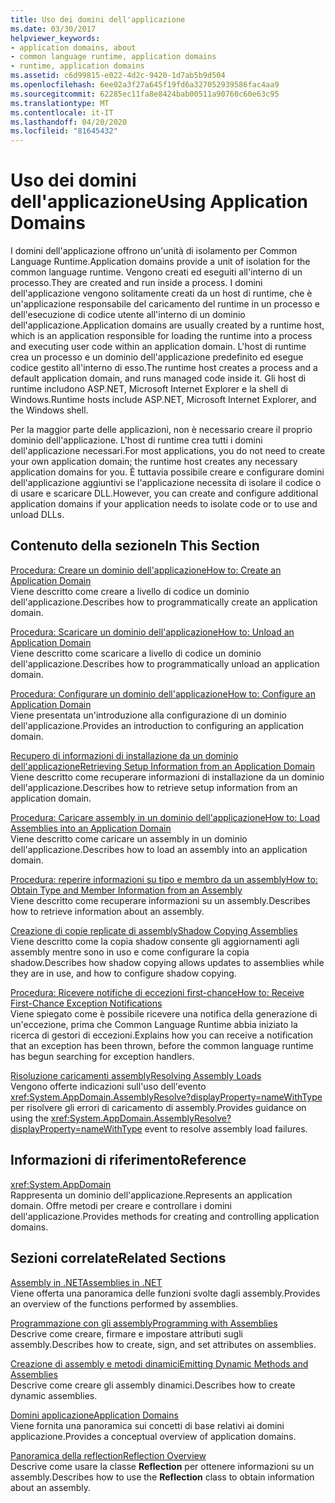 ```yaml
---
title: Uso dei domini dell'applicazione
ms.date: 03/30/2017
helpviewer_keywords:
- application domains, about
- common language runtime, application domains
- runtime, application domains
ms.assetid: c6d99815-e022-4d2c-9420-1d7ab5b9d504
ms.openlocfilehash: 6ee02a3f27a645f19fd6a327052939586fac4aa9
ms.sourcegitcommit: 62285ec11fa8e8424bab00511a90760c60e63c95
ms.translationtype: MT
ms.contentlocale: it-IT
ms.lasthandoff: 04/20/2020
ms.locfileid: "81645432"
---
```

# <a name="using-application-domains"></a><span data-ttu-id="2ca55-102">Uso dei domini dell'applicazione</span><span class="sxs-lookup"><span data-stu-id="2ca55-102">Using Application Domains</span></span>

<span data-ttu-id="2ca55-103">I domini dell'applicazione offrono un'unità di isolamento per Common Language Runtime.</span><span class="sxs-lookup"><span data-stu-id="2ca55-103">Application domains provide a unit of isolation for the common language runtime.</span></span> <span data-ttu-id="2ca55-104">Vengono creati ed eseguiti all'interno di un processo.</span><span class="sxs-lookup"><span data-stu-id="2ca55-104">They are created and run inside a process.</span></span> <span data-ttu-id="2ca55-105">I domini dell'applicazione vengono solitamente creati da un host di runtime, che è un'applicazione responsabile del caricamento del runtime in un processo e dell'esecuzione di codice utente all'interno di un dominio dell'applicazione.</span><span class="sxs-lookup"><span data-stu-id="2ca55-105">Application domains are usually created by a runtime host, which is an application responsible for loading the runtime into a process and executing user code within an application domain.</span></span> <span data-ttu-id="2ca55-106">L'host di runtime crea un processo e un dominio dell'applicazione predefinito ed esegue codice gestito all'interno di esso.</span><span class="sxs-lookup"><span data-stu-id="2ca55-106">The runtime host creates a process and a default application domain, and runs managed code inside it.</span></span> <span data-ttu-id="2ca55-107">Gli host di runtime includono ASP.NET, Microsoft Internet Explorer e la shell di Windows.</span><span class="sxs-lookup"><span data-stu-id="2ca55-107">Runtime hosts include ASP.NET, Microsoft Internet Explorer, and the Windows shell.</span></span>  
  
<span data-ttu-id="2ca55-108">Per la maggior parte delle applicazioni, non è necessario creare il proprio dominio dell'applicazione. L'host di runtime crea tutti i domini dell'applicazione necessari.</span><span class="sxs-lookup"><span data-stu-id="2ca55-108">For most applications, you do not need to create your own application domain; the runtime host creates any necessary application domains for you.</span></span> <span data-ttu-id="2ca55-109">È tuttavia possibile creare e configurare domini dell'applicazione aggiuntivi se l'applicazione necessita di isolare il codice o di usare e scaricare DLL.</span><span class="sxs-lookup"><span data-stu-id="2ca55-109">However, you can create and configure additional application domains if your application needs to isolate code or to use and unload DLLs.</span></span>  
  
## <a name="in-this-section"></a><span data-ttu-id="2ca55-110">Contenuto della sezione</span><span class="sxs-lookup"><span data-stu-id="2ca55-110">In This Section</span></span>  

[<span data-ttu-id="2ca55-111">Procedura: Creare un dominio dell'applicazione</span><span class="sxs-lookup"><span data-stu-id="2ca55-111">How to: Create an Application Domain</span></span>](how-to-create-an-application-domain.md)  
<span data-ttu-id="2ca55-112">Viene descritto come creare a livello di codice un dominio dell'applicazione.</span><span class="sxs-lookup"><span data-stu-id="2ca55-112">Describes how to programmatically create an application domain.</span></span>  
  
[<span data-ttu-id="2ca55-113">Procedura: Scaricare un dominio dell'applicazione</span><span class="sxs-lookup"><span data-stu-id="2ca55-113">How to: Unload an Application Domain</span></span>](how-to-unload-an-application-domain.md)  
<span data-ttu-id="2ca55-114">Viene descritto come scaricare a livello di codice un dominio dell'applicazione.</span><span class="sxs-lookup"><span data-stu-id="2ca55-114">Describes how to programmatically unload an application domain.</span></span>  
  
[<span data-ttu-id="2ca55-115">Procedura: Configurare un dominio dell'applicazione</span><span class="sxs-lookup"><span data-stu-id="2ca55-115">How to: Configure an Application Domain</span></span>](how-to-configure-an-application-domain.md)  
<span data-ttu-id="2ca55-116">Viene presentata un'introduzione alla configurazione di un dominio dell'applicazione.</span><span class="sxs-lookup"><span data-stu-id="2ca55-116">Provides an introduction to configuring an application domain.</span></span>  
  
[<span data-ttu-id="2ca55-117">Recupero di informazioni di installazione da un dominio dell'applicazione</span><span class="sxs-lookup"><span data-stu-id="2ca55-117">Retrieving Setup Information from an Application Domain</span></span>](retrieve-setup-information.md)  
<span data-ttu-id="2ca55-118">Viene descritto come recuperare informazioni di installazione da un dominio dell'applicazione.</span><span class="sxs-lookup"><span data-stu-id="2ca55-118">Describes how to retrieve setup information from an application domain.</span></span>  
  
[<span data-ttu-id="2ca55-119">Procedura: Caricare assembly in un dominio dell'applicazione</span><span class="sxs-lookup"><span data-stu-id="2ca55-119">How to: Load Assemblies into an Application Domain</span></span>](how-to-load-assemblies-into-an-application-domain.md)  
<span data-ttu-id="2ca55-120">Viene descritto come caricare un assembly in un dominio dell'applicazione.</span><span class="sxs-lookup"><span data-stu-id="2ca55-120">Describes how to load an assembly into an application domain.</span></span>  
  
[<span data-ttu-id="2ca55-121">Procedura: reperire informazioni su tipo e membro da un assembly</span><span class="sxs-lookup"><span data-stu-id="2ca55-121">How to: Obtain Type and Member Information from an Assembly</span></span>](../reflection-and-codedom/get-type-member-information.md)  
<span data-ttu-id="2ca55-122">Viene descritto come recuperare informazioni su un assembly.</span><span class="sxs-lookup"><span data-stu-id="2ca55-122">Describes how to retrieve information about an assembly.</span></span>  
  
[<span data-ttu-id="2ca55-123">Creazione di copie replicate di assembly</span><span class="sxs-lookup"><span data-stu-id="2ca55-123">Shadow Copying Assemblies</span></span>](shadow-copy-assemblies.md)  
<span data-ttu-id="2ca55-124">Viene descritto come la copia shadow consente gli aggiornamenti agli assembly mentre sono in uso e come configurare la copia shadow.</span><span class="sxs-lookup"><span data-stu-id="2ca55-124">Describes how shadow copying allows updates to assemblies while they are in use, and how to configure shadow copying.</span></span>  
  
[<span data-ttu-id="2ca55-125">Procedura: Ricevere notifiche di eccezioni first-chance</span><span class="sxs-lookup"><span data-stu-id="2ca55-125">How to: Receive First-Chance Exception Notifications</span></span>](how-to-receive-first-chance-exception-notifications.md)  
<span data-ttu-id="2ca55-126">Viene spiegato come è possibile ricevere una notifica della generazione di un'eccezione, prima che Common Language Runtime abbia iniziato la ricerca di gestori di eccezioni.</span><span class="sxs-lookup"><span data-stu-id="2ca55-126">Explains how you can receive a notification that an exception has been thrown, before the common language runtime has begun searching for exception handlers.</span></span>  
  
[<span data-ttu-id="2ca55-127">Risoluzione caricamenti assembly</span><span class="sxs-lookup"><span data-stu-id="2ca55-127">Resolving Assembly Loads</span></span>](../../standard/assembly/resolve-loads.md)  
<span data-ttu-id="2ca55-128">Vengono offerte indicazioni sull'uso dell'evento <xref:System.AppDomain.AssemblyResolve?displayProperty=nameWithType> per risolvere gli errori di caricamento di assembly.</span><span class="sxs-lookup"><span data-stu-id="2ca55-128">Provides guidance on using the <xref:System.AppDomain.AssemblyResolve?displayProperty=nameWithType> event to resolve assembly load failures.</span></span>  
  
## <a name="reference"></a><span data-ttu-id="2ca55-129">Informazioni di riferimento</span><span class="sxs-lookup"><span data-stu-id="2ca55-129">Reference</span></span>  

<xref:System.AppDomain>  
<span data-ttu-id="2ca55-130">Rappresenta un dominio dell'applicazione.</span><span class="sxs-lookup"><span data-stu-id="2ca55-130">Represents an application domain.</span></span> <span data-ttu-id="2ca55-131">Offre metodi per creare e controllare i domini dell'applicazione.</span><span class="sxs-lookup"><span data-stu-id="2ca55-131">Provides methods for creating and controlling application domains.</span></span>  
  
## <a name="related-sections"></a><span data-ttu-id="2ca55-132">Sezioni correlate</span><span class="sxs-lookup"><span data-stu-id="2ca55-132">Related Sections</span></span>  
[<span data-ttu-id="2ca55-133">Assembly in .NET</span><span class="sxs-lookup"><span data-stu-id="2ca55-133">Assemblies in .NET</span></span>](../../standard/assembly/index.md)  
<span data-ttu-id="2ca55-134">Viene offerta una panoramica delle funzioni svolte dagli assembly.</span><span class="sxs-lookup"><span data-stu-id="2ca55-134">Provides an overview of the functions performed by assemblies.</span></span>  
  
[<span data-ttu-id="2ca55-135">Programmazione con gli assembly</span><span class="sxs-lookup"><span data-stu-id="2ca55-135">Programming with Assemblies</span></span>](../../standard/assembly/index.md)  
<span data-ttu-id="2ca55-136">Descrive come creare, firmare e impostare attributi sugli assembly.</span><span class="sxs-lookup"><span data-stu-id="2ca55-136">Describes how to create, sign, and set attributes on assemblies.</span></span>  
  
[<span data-ttu-id="2ca55-137">Creazione di assembly e metodi dinamici</span><span class="sxs-lookup"><span data-stu-id="2ca55-137">Emitting Dynamic Methods and Assemblies</span></span>](../reflection-and-codedom/emitting-dynamic-methods-and-assemblies.md)  
<span data-ttu-id="2ca55-138">Descrive come creare gli assembly dinamici.</span><span class="sxs-lookup"><span data-stu-id="2ca55-138">Describes how to create dynamic assemblies.</span></span>  
  
[<span data-ttu-id="2ca55-139">Domini applicazione</span><span class="sxs-lookup"><span data-stu-id="2ca55-139">Application Domains</span></span>](application-domains.md)  
<span data-ttu-id="2ca55-140">Viene fornita una panoramica sui concetti di base relativi ai domini applicazione.</span><span class="sxs-lookup"><span data-stu-id="2ca55-140">Provides a conceptual overview of application domains.</span></span>  
  
[<span data-ttu-id="2ca55-141">Panoramica della reflection</span><span class="sxs-lookup"><span data-stu-id="2ca55-141">Reflection Overview</span></span>](../reflection-and-codedom/reflection.md)  
<span data-ttu-id="2ca55-142">Descrive come usare la classe **Reflection** per ottenere informazioni su un assembly.</span><span class="sxs-lookup"><span data-stu-id="2ca55-142">Describes how to use the **Reflection** class to obtain information about an assembly.</span></span>
